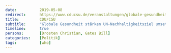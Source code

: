 ```yaml
---
date:          2019-05-08
redirect:      https://www.cducsu.de/veranstaltungen/globale-gesundheit-staerken-un-nachhaltigkeitsziel-umsetzen
title:         CDU/CSU
subtitle:      "Globale Gesundheit stärken UN-Nachhaltigkeitsziel umsetzen"
timeline:      true
persons:       [Drosten Christian, Gates Bill]
categories:    [Politik]
tags:          [who]
---
```

